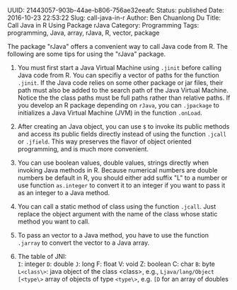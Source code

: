 UUID: 21443057-903b-44ae-b806-756ae32eeafc
Status: published
Date: 2016-10-23 22:53:22
Slug: call-java-in-r
Author: Ben Chuanlong Du
Title: Call Java in R Using Package rJava
Category: Programming
Tags: programming, Java, array, rJava, R, vector, package

The package "rJava" offers a convenient way to call Java code from R. 
The following are some tips for using the "rJava" package.

1. You must first start a Java Virtual Machine 
using `.jinit` before calling Java code from R. 
You can specifiy a vector of paths for the function `.jinit`. 
If the Java code relies on some other package or jar files, 
their path must also be added to the search path of the Java
Virtual Machine. 
Notice the the class paths must be full paths rather than relative paths.
If you develop an R package depending on `rJava`, 
you can `.jpackage` to initializes a Java Virtual Machine (JVM) 
in the function `.onLoad`.

2. After creating an Java object, 
you can use `$` to invoke its public methods
and access its public fields directly instead of using the function `.jcall` or `.jfield`. 
This way preserves the flavor of object oriented programming, 
and is much more convenient. 

3. You can use boolean values, double values, strings directly 
when invoking Java methods in R. 
Because numerical numbers are double numbers be default in R, 
you should either add suffix "L" to a number or use function `as.integer` 
to convert it to an integer if you want to pass it as an integer to a Java method. 

4. You can call a static method of class using the function `.jcall`. 
Just replace the object argument with the name of the class whose 
static method you want to call. 

5. To pass an vector to a Java method, you have to use the function 
`.jarray` to convert the vector to a Java array. 

3. The table of JNI:  
`I`: integer 
`D`: double 
`J`: long F: float V: void Z: boolean C: char
`B`: byte 
`L<class\>`: java object of the class <class\>, 
e.g.,  `Ljava/lang/Object`
`[<type\>` array of objects of type `<type\>`,
e.g. `[D` for an array of doubles

